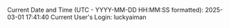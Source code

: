 Current Date and Time (UTC - YYYY-MM-DD HH:MM:SS formatted): 2025-03-01 17:41:40
Current User's Login: luckyaiman
